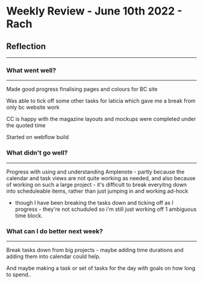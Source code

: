 
# Weekly Review - June 10th 2022 - Rach

## Reflection

---

### What went well?
---
Made good progress finalising pages and colours for BC site

Was able to tick off some other tasks for laticia which gave me a break from only bc website work

CC is happy with the magazine layouts and mockups were completed under the quoted time

Started on webflow build


### What didn't go well?
---
Progress with using and understanding Amplenote - partly because the calendar and task views are not quite working as needed, and also because of working on such a large project - it's difficult to break everyitng down into scheduleable items, rather than just jumping in and working ad-hock

-   though I have been breaking the tasks down and ticking off as I progress - they're not schuduled so i'm still just working off 1 ambiguous time block.


### What can I do better next week?
---
Break tasks down from big projects - maybe adding time durations and adding them into calendar could help.

And maybe making a task or set of tasks for the day with goals on how long to spend..

